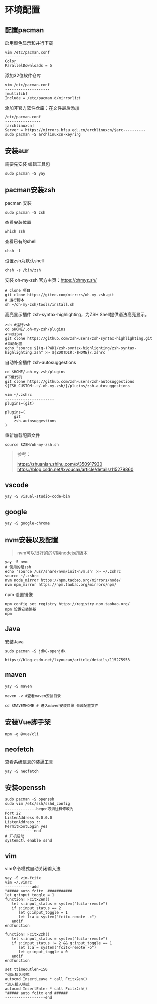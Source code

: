# 环境配置


## 配置pacman

启用颜色显示和并行下载

```text
vim /etc/pacman.conf
--------------------
Color
ParallelDownloads = 5
```

添加32位软件仓库

```text
vim /etc/pacman.conf
--------------------
[multilib]
Include = /etc/pacman.d/mirrorlist
```

添加非官方软件仓库：在文件最后添加

```text
/etc/pacman.conf
----------------
[archlinuxcn]
Server = https://mirrors.bfsu.edu.cn/archlinuxcn/$arc----------
sudo pacman -S archlinuxcn-keyring
```

## 安装aur

需要先安装 编辑工具包

```text
sudo pacman -S yay
```

## pacman安装zsh

pacman 安装

```text
sudo pacman -S zsh
```

查看安装位置

```text
which zsh
```

查看已有的shell

```text
chsh -l
```

设置zsh为默认shell

```text
chsh -s /bin/zsh
```

安装 oh-my-zsh 官方主页：https://ohmyz.sh/

```text
# clone 项目
git clone https://gitee.com/mirrors/oh-my-zsh.git
# 运行脚本
sh ~/oh-my-zsh/tools/install.sh
```

高亮显示插件 zsh-syntax-highlighting，为ZSH Shell提供语法高亮显示。

```text
zsh #运行zsh
cd $HOME/.oh-my-zsh/plugins
#下载代码
git clone https://github.com/zsh-users/zsh-syntax-highlighting.git
#自动配置
echo "source ${(q-)PWD}/zsh-syntax-highlighting/zsh-syntax-highlighting.zsh" >> ${ZDOTDIR:-$HOME}/.zshrc
```

自动补全插件 zsh-autosuggestions

```text
cd $HOME/.oh-my-zsh/plugins
#下载代码
git clone https://github.com/zsh-users/zsh-autosuggestions ${ZSH_CUSTOM:-~/.oh-my-zsh/}/plugins/zsh-autosuggestions
```

```text
vim ~/.zshrc
----------------------
plugins=(git)

plugins=(
    git
    zsh-autosuggestions
)
```

重新加载配置文件

```text
source $ZSH/oh-my-zsh.sh
```

> 参考：
> 
>https://zhuanlan.zhihu.com/p/350917930
>https://blog.csdn.net/lxyoucan/article/details/115279860

## vscode

```text
yay -S visual-studio-code-bin
```

## google

```text
yay -S google-chrome
```

## nvm安装以及配置

> nvm可以很好的的切换nodejs的版本

```text
yay -S nvm 
# 使用的是zsh
echo 'source /usr/share/nvm/init-nvm.sh' >> ~/.zshrc
source ~/.zshrc 
nvm node_mirror https://npm.taobao.org/mirrors/node/
nvm npm_mirror https://npm.taobao.org/mirrors/npm/
```

npm 设置镜像

```text
npm config set registry https://registry.npm.taobao.org/
npm 设置安装路基
npm
```
## Java

安装Java

```text
sudo pacman -S jdk8-openjdk

https://blog.csdn.net/lxyoucan/article/details/115275953
```

## maven

```text
yay -S maven

maven -v #查看maven安装目录

cd $MAVEMHOME # 进入maven安装目录 修改配置文件
```

## 安装Vue脚手架

```text
npm -g @vue/cli
```

## neofetch

查看系统信息的装逼工具

```text
yay -S neofetch
```

## 安装openssh

```text
sudo pacman -S openssh
sudo vim /etc/ssh/sshd_config
--------------begen取消注释修改为
Port 22
ListenAddress 0.0.0.0
ListenAddress ::
PermitRootLogin yes
-------------end
# 开机启动
systemctl enable sshd
```

## vim 

vim命令模式自动关闭输入法

```text
yay -S vim-fcitx
vim ~/.vimrc
------------add
"##### auto fcitx  ###########
let g:input_toggle = 1
function! Fcitx2en()
   let s:input_status = system("fcitx-remote")
   if s:input_status == 2
      let g:input_toggle = 1
      let l:a = system("fcitx-remote -c")
   endif
endfunction

function! Fcitx2zh()
   let s:input_status = system("fcitx-remote")
   if s:input_status != 2 && g:input_toggle == 1
      let l:a = system("fcitx-remote -o")
      let g:input_toggle = 0
   endif
endfunction

set ttimeoutlen=150
"退出插入模式
autocmd InsertLeave * call Fcitx2en()
"进入插入模式
autocmd InsertEnter * call Fcitx2zh()
"##### auto fcitx end ######
------------------end
```
